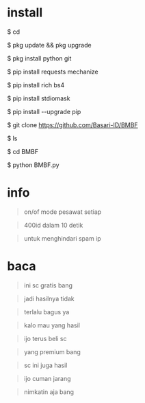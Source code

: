 # install

$ cd

$ pkg update && pkg upgrade

$ pkg install python git

$ pip install requests mechanize

$ pip install rich bs4

$ pip install stdiomask

$ pip install --upgrade pip

$ git clone https://github.com/Basari-ID/BMBF

$ ls

$ cd BMBF

$ python BMBF.py

# info

> on/of mode pesawat setiap

> 400id dalam 10 detik

> untuk menghindari spam ip

# baca

> ini sc gratis bang

> jadi hasilnya tidak

> terlalu bagus ya

> kalo mau yang hasil

> ijo terus beli sc

> yang premium bang

> sc ini juga hasil

> ijo cuman jarang 

> nimkatin aja bang
